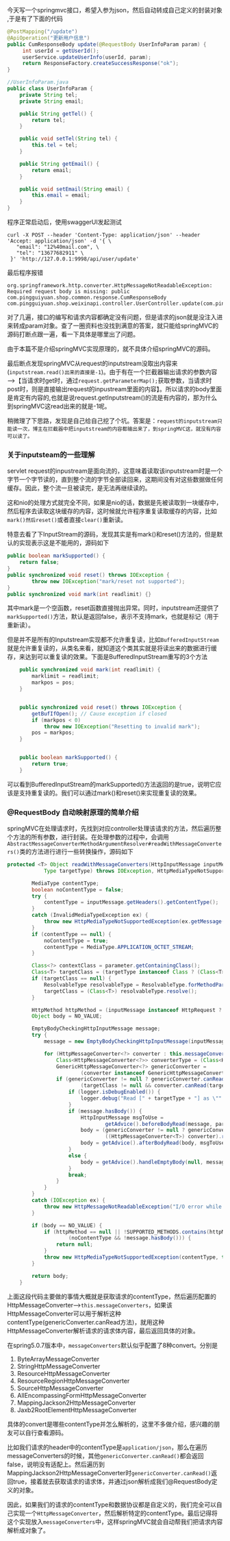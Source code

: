 今天写一个springmvc接口，希望入参为json，然后自动转成自己定义的封装对象 ,于是有了下面的代码  

```java
@PostMapping("/update")
@ApiOperation("更新用户信息")
public CumResponseBody update(@RequestBody UserInfoParam param) {
     int userId = getUserId();
     userService.updateUserInfo(userId, param);
     return ResponseFactory.createSuccessResponse("ok");
}

//UserInfoParam.java
public class UserInfoParam {
    private String tel;
    private String email;

    public String getTel() {
        return tel;
    }

    public void setTel(String tel) {
        this.tel = tel;
    }

    public String getEmail() {
        return email;
    }

    public void setEmail(String email) {
        this.email = email;
    }
}
```

程序正常启动后，使用swaggerUI发起测试

```shell
curl -X POST --header 'Content-Type: application/json' --header 'Accept: application/json' -d '{ \ 
   "email": "12%40mail.com", \ 
   "tel": "13677682911" \ 
 }' 'http://127.0.0.1:9998/api/user/update'
```

最后程序报错 

```
org.springframework.http.converter.HttpMessageNotReadableException: Required request body is missing: public com.pingguiyuan.shop.common.response.CumResponseBody com.pingguiyuan.shop.weixinapi.controller.UserController.update(com.pingguiyuan.shop.common.param.weixin.UserInfoParam)
```

对了几遍，接口的编写和请求内容都确定没有问题，但是请求的json就是没注入进来转成param对象。查了一圈资料也没找到满意的答案，就只能给springMVC的源码打断点跟一遍，看一下具体是哪里出了问题。

由于本篇不是介绍springMVC实现原理的，就不具体介绍springMVC的源码。

最后断点发现springMVC从request的inputstream没取出内容来(`inputstream.read()出来的直接是-1`)。由于有在一个拦截器输出请求的参数内容—>【当请求时get时，通过`request.getParameterMap();`获取参数，当请求时post时，则是直接输出request的inpustream里面的内容】。所以请求的body里面是肯定有内容的,也就是说request.getInputstream()的流是有内容的，那为什么到springMVC这read出来的就是-1呢。

稍微理了下思路，发现是自己给自己挖了个坑。答案是：`request的inputstream只能读一次，博主在拦截器中把inputstream的内容都输出来了，到springMVC这，就没有内容可以读了。`

### 关于inputsteam的一些理解  

servlet request的inpustream是面向流的，这意味着读取该inputstream时是一个字节一个字节读的，直到整个流的字节全部读回来，这期间没有对这些数据做任何缓存。因此，整个流一旦被读完，是无法再继续读的。

这和nio的处理方式就完全不同，如果是nio的话，数据是先被读取到一块缓存中，然后程序去读取这块缓存的内容，这时候就允许程序重复读取缓存的内容，比如`mark()然后reset()`或者直接`clear()`重新读。

特意去看了下InputStream的源码，发现其实是有mark()和reset()方法的，但是默认的实现表示这是不能用的，源码如下 

```Java
public boolean markSupported() {
    return false;
}
public synchronized void reset() throws IOException {
        throw new IOException("mark/reset not supported");
}
public synchronized void mark(int readlimit) {}
```

其中mark是一个空函数，reset函数直接抛出异常。同时，inputstream还提供了`markSupported()`方法，默认是返回false，表示不支持mark，也就是标记（用于重新读）。

但是并不是所有的Inputstream实现都不允许重复读，比如`BufferedInputStream`就是允许重复读的，从类名来看，就知道这个类其实就是将读出来的数据进行缓存，来达到可以重复读的效果。下面是BufferedInputStream重写的3个方法

```java
	public synchronized void mark(int readlimit) {
        marklimit = readlimit;
        markpos = pos;
    }


    public synchronized void reset() throws IOException {
        getBufIfOpen(); // Cause exception if closed
        if (markpos < 0)
            throw new IOException("Resetting to invalid mark");
        pos = markpos;
    }


    public boolean markSupported() {
        return true;
    }
```

可以看到BufferedInputStream的markSupported()方法返回的是true，说明它应该是支持重复读的。我们可以通过mark()和reset()来实现重复读的效果。

### @RequestBody 自动映射原理的简单介绍  

springMVC在处理请求时，先找到对应controller处理该请求的方法，然后遍历整个方法的所有参数，进行封装。在处理参数的过程中，会调用`AbstractMessageConverterMethodArgumentResolver#readWithMessageConverters()`类的方法进行进行一些转换操作，源码如下  

```java
protected <T> Object readWithMessageConverters(HttpInputMessage inputMessage, MethodParameter parameter,
			Type targetType) throws IOException, HttpMediaTypeNotSupportedException, HttpMessageNotReadableException {

		MediaType contentType;
		boolean noContentType = false;
		try {
			contentType = inputMessage.getHeaders().getContentType();
		}
		catch (InvalidMediaTypeException ex) {
			throw new HttpMediaTypeNotSupportedException(ex.getMessage());
		}
		if (contentType == null) {
			noContentType = true;
			contentType = MediaType.APPLICATION_OCTET_STREAM;
		}

		Class<?> contextClass = parameter.getContainingClass();
		Class<T> targetClass = (targetType instanceof Class ? (Class<T>) targetType : null);
		if (targetClass == null) {
			ResolvableType resolvableType = ResolvableType.forMethodParameter(parameter);
			targetClass = (Class<T>) resolvableType.resolve();
		}

		HttpMethod httpMethod = (inputMessage instanceof HttpRequest ? ((HttpRequest) inputMessage).getMethod() : null);
		Object body = NO_VALUE;

		EmptyBodyCheckingHttpInputMessage message;
		try {
			message = new EmptyBodyCheckingHttpInputMessage(inputMessage);

			for (HttpMessageConverter<?> converter : this.messageConverters) {
				Class<HttpMessageConverter<?>> converterType = (Class<HttpMessageConverter<?>>) converter.getClass();
				GenericHttpMessageConverter<?> genericConverter =
						(converter instanceof GenericHttpMessageConverter ? (GenericHttpMessageConverter<?>) converter : null);
				if (genericConverter != null ? genericConverter.canRead(targetType, contextClass, contentType) :
						(targetClass != null && converter.canRead(targetClass, contentType))) {
					if (logger.isDebugEnabled()) {
						logger.debug("Read [" + targetType + "] as \"" + contentType + "\" with [" + converter + "]");
					}
					if (message.hasBody()) {
						HttpInputMessage msgToUse =
								getAdvice().beforeBodyRead(message, parameter, targetType, converterType);
						body = (genericConverter != null ? genericConverter.read(targetType, contextClass, msgToUse) :
								((HttpMessageConverter<T>) converter).read(targetClass, msgToUse));
						body = getAdvice().afterBodyRead(body, msgToUse, parameter, targetType, converterType);
					}
					else {
						body = getAdvice().handleEmptyBody(null, message, parameter, targetType, converterType);
					}
					break;
				}
			}
		}
		catch (IOException ex) {
			throw new HttpMessageNotReadableException("I/O error while reading input message", ex);
		}

		if (body == NO_VALUE) {
			if (httpMethod == null || !SUPPORTED_METHODS.contains(httpMethod) ||
					(noContentType && !message.hasBody())) {
				return null;
			}
			throw new HttpMediaTypeNotSupportedException(contentType, this.allSupportedMediaTypes);
		}

		return body;
	}
```

上面这段代码主要做的事情大概就是获取请求的contentType，然后遍历配置的HttpMessageConverter—>`this.messageConverters`，如果该HttpMessageConverter可以用于解析这种contentType(genericConverter.canRead方法)，就用这种HttpMessageConverter解析请求的请求体内容，最后返回具体的对象。

在spring5.0.7版本中，`messageConverters`默认似乎配置了8种convert。分别是  

1. ByteArrayMessageConverter   
2. StringHttpMessageConverter   
3. ResourceHttpMessageConverter
4. ResourceRegionHttpMessageConverter
5. SourceHttpMessageConverter
6. AllEncompassingFormHttpMessageConverter
7. MappingJackson2HttpMessageConverter
8. Jaxb2RootElementHttpMessageConverter

具体的convert是哪些contentType并怎么解析的，这里不多做介绍，感兴趣的朋友可以自行查看源码。

比如我们请求的header中的contentType是`application/json`，那么在遍历messageConverters的时候，其他`genericConverter.canRead()`都会返回false，说明没有适配上。然后遍历到MappingJackson2HttpMessageConverter时`genericConverter.canRead()`返回true，接着就去获取请求的请求体，并通过json解析成我们@RequestBody定义的对象。

因此，如果我们的请求的contentType和数据协议都是自定义的，我们完全可以自己实现一个`HttpMessageConverter`，然后解析特定的contentType。最后记得将这个实现放入`messageConverters`中，这样springMVC就会自动帮我们把请求内容解析成对象了。